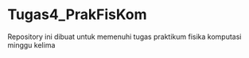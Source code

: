 # Tugas4_PrakFisKom
Repository ini dibuat untuk memenuhi tugas praktikum fisika komputasi minggu kelima

